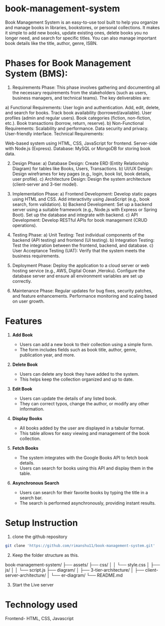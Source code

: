 # book-management-system
Book Management System is an easy-to-use tool built to help you organize and manage books in libraries, bookstores, or personal collections. It makes it simple to add new books, update existing ones, delete books you no longer need, and search for specific titles. You can also manage important book details like the title, author, genre, ISBN. 

# Phases for Book Management System (BMS):

1. Requirements Phase:
This phase involves gathering and documenting all the necessary requirements from the stakeholders (such as users, business managers, and technical teams). The key deliverables are:

a) Functional Requirements:
	User login and authentication.
	Add, edit, delete, and search for books.
	Track book availability (borrowed/available).
	User profiles (admin and regular users).
	Book categories (fiction, non-fiction, etc.).
	Book transactions (borrow, return, reserve).
b) Non-Functional Requirements:
	Scalability and performance.
	Data security and privacy.
	User-friendly interface.
	Technical Requirements:

Web-based system using HTML, CSS, JavaScript for frontend.
Server-side with Node.js (Express).
Database: MySQL or MongoDB for storing book data.

2. Design Phase:
a) Database Design:
	Create ERD (Entity Relationship Diagram) for tables like Books, Users, Transactions.
b) UI/UX Design:
	Design wireframes for key pages (e.g., login, book list, book details, user profile).
c) Architecture Design:
        Design the system architecture (client-server and 3-tier model).

3. Implementation Phase:
a) Frontend Development:
	Develop static pages using HTML and CSS.
	Add interactivity using JavaScript (e.g., book search, form validation).
b) Backend Development:
	Set up a backend server using a suitable framework (e.g., Node.js with Express or Spring Boot).
	Set up the database and integrate with backend.
c) API Development:
	Develop RESTful APIs for book management (CRUD operations).

4. Testing Phase:
a) Unit Testing:
	Test individual components of the backend (API testing) and frontend (UI testing).
b) Integration Testing:
	Test the integration between the frontend, backend, and database.
c) User Acceptance Testing (UAT):
	Verify that the system meets the business requirements.

5. Deployment Phase:
	Deploy the application to a cloud server or web hosting service (e.g., AWS, Digital Ocean ,Heroku).
	Configure the database server and ensure all environment variables are set up correctly.
6. Maintenance Phase:
	Regular updates for bug fixes, security patches, and feature enhancements.
	Performance monitoring and scaling based on user growth.


# Features

1. **Add Book**  
   - Users can add a new book to their collection using a simple form.  
   - The form includes fields such as book title, author, genre, publication year, and more.

2. **Delete Book**  
   - Users can delete any book they have added to the system.  
   - This helps keep the collection organized and up to date.

3. **Edit Book**  
   - Users can update the details of any listed book.  
   - They can correct typos, change the author, or modify any other information.

4. **Display Books**  
   - All books added by the user are displayed in a tabular format.  
   - This table allows for easy viewing and management of the book collection.

5. **Fetch Books**  
   - The system integrates with the Google Books API to fetch book details.  
   - Users can search for books using this API and display them in the table.

6. **Asynchronous Search**  
   - Users can search for their favorite books by typing the title in a search bar.  
   - The search is performed asynchronously, providing instant results.


# Setup Instruction

1) clone the github repository

```bash
git clone 'https://github.com/rimanshu11/book-management-system.git'
```
2) Keep the folder structure as this.

 book-management-system/
    ├── assets/
		├── css/
    │   │   └── style.css
    │   ├── js/
    │   │   └── script.js
    ├── diagram/
    │   ├── 3-tier-architecture/
    │   ├── client-server-architecture/
    │   └── er-diagram/
    └── README.md


3) Start the Live server

# Technology used

Frontend- HTML, CSS, Javascript